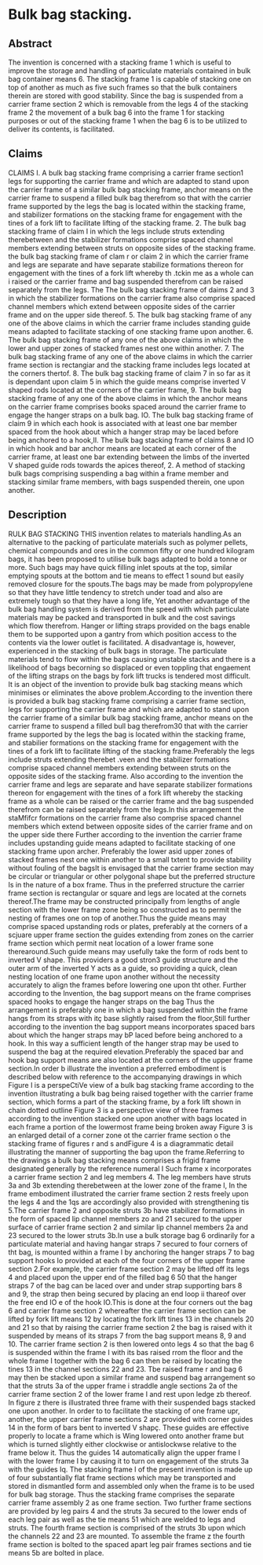 # Bulk bag stacking.

## Abstract
The invention is concerned with a stacking frame 1 which is useful to improve the storage and handling of particulate materials contained in bulk bag container means 6. The stacking frame 1 is capable of stacking one on top of another as much as five such frames so that the bulk containers therein are stored with good stability. Since the bag is suspended from a carrier frame section 2 which is removable from the legs 4 of the stacking frame 2 the movement of a bulk bag 6 into the frame 1 for stacking purposes or out of the stacking frame 1 when the bag 6 is to be utilized to deliver its contents, is facilitated.

## Claims
CLAIMS I. A bulk bag stacking frame comprising a carrier frame section1 legs for supporting the carrier frame and which are adapted to stand upon the carrier frame of a similar bulk bag stacking frame, anchor means on the carrier frame to suspend a filled bulk bag therefrom so that with the carrier frame supported by the legs the bag is located within the stacking frame, and stabilizer formations on the stacking frame for engagement with the tines of a fork lift to facilitate lifting of the stacking frame. 2. The bulk bag stacking frame of claim I in which the legs include struts extending therebetween and the stabilizer formations comprise spaced channel members extending between struts on opposite sides of the stacking frame. the bulk bag stacking frame of clam r or claim 2 in which the carrier frame and legs are separate and have separate stabilize formations thereon for engagement with the tines of a fork lift whereby th .tckin me as a whole can i raised or the carrier frame and bag suspended therefrom can be raised separately from the legs. The The bulk bag stacking frame of daims 2 and 3 in which the stabilizer formations on the carrier frame also comprise spaced channel members which extend between opposite sides of the carrier frame and on the upper side thereof. 5. The bulk bag stacking frame of any one of the above claims in which the carrier frame includes standing guide means adapted to facilitate stacking of one stacking frame upon another. 6. The bulk bag stacking frame of any one of the above claims in which the lower and upper zones of stacked frames nest one within another. 7. The bulk bag stacking frame of any one of the above claims in which the carrier frame section is rectangiar and the stacking frame includes legs located at the corners thertof. 8. The bulk bag stacking frame of claim 7 in so far as it is dependant upon claim 5 in which the guide means comprise inverted V shaped rods located at the corners of the carrier frame, 9. The bulk bag stacking frame of any one of the above claims in which the anchor means on the carrier frame comprises books spaced around the carrier frame to engage the hanger straps on a bulk bag. IO. The bulk bag stacking frame of claim 9 in which each hook is associated with at least one bar member spaced from the hook about which a hanger strap may be laced before being anchored to a hook,II. The bulk bag stacking frame of claims 8 and IO in which hook and bar anchor means are located at each corner of the carrier frame, at least one bar extending between the limbs of the inverted V shaped guide rods towards the apices thereof, 2. A method of stacking bulk bags comprising suspending a bag within a frame member and stacking similar frame members, with bags suspended therein, one upon another.

## Description
RULK BAG STACKING THIS invention relates to materials handling.As an alternative to the packing of particulate materials such as polymer pellets, chemical compounds and ores in the common fifty or one hundred kilogram bags, it has been proposed to utilise bulk bags adapted to bold a tonne or more. Such bags may have quick filling inlet spouts at the top, similar emptying spouts at the bottom and tie means to effect 1 sound but easily removed closure for the spouts.The bags may be made from polypropylene so that they have little tendency to stretch under toad and also are extremely tough so that they have a long life, Yet another advantage of the bulk bag handling system is derived from the speed with which particulate materials may be packed and transported in bulk and the cost savings which flow therefrom. Hanger or lifting straps provided on the bags enable them to be supported upon a gantry from which position access to the contents via the lower outlet is facilitated. A disadvantage is, however, experienced in the stacking of bulk bags in storage. The particulate materials tend to flow within the bags causing unstable stacks and there is a likelihood of bags becorning so displaced or even toppling that engaement of the lifting straps on the bags by fork lift trucks is tendered most difficult. It is an object of the invention to provide bulk bag stacking means which minimises or eliminates the above problem.According to the invention there is provided a bulk bag stacking frame comprising a carrier frame section, legs for supporting the carrier frame and which are adapted to stand upon the carrier frame of a similar bulk bag stacking frame, anchor means on the carrier frame to suspend a filled bull bag therefrom30 that with the carrier frame supported by the legs the bag is located within the stacking frame, and stabilier formations on the stacking frame for engagement with the tines of a fork lift to facilitate lifting of the stacking frame.Preferably the legs include struts extending therebet .veen and the stabilizer formations comprise spaced channel members extending between struts on the opposite sides of the stacking frame. Also according to the invention the carrier frame and legs are separate and have separate stabilizer formations thereon for engagement with the tines of a fork lift whereby the stacking frame as a whole can be raised or the carrier frame and the bag suspended therefrom can be raised separately from the legs.In this arrangement the staMfifcr formations on the carrier frame also comprise spaced channel members which extend between opposite sides of the carrier frame and on the upper side there Further according to the invention the carrier frame includes upstanding guide means adapted to facilitate stacking of one stacking frame upon archer. Preferably the lower asid upper zones of stacked frames nest one within another to a small txtent to provide stability without fouling of the bagsIt is envisaged that the carrier frame section may be circular or triangular or other polygonal shape but the preferred structure Is in the nature of a box frame. Thus in the preferred structure the carrier frame section is rectangular or square and legs are located at the cornets thereof.The frame may be constructed principally from lengths of angle section with the lower frame zone being so constructed as to permit the nesting of frames one on top of another.Thus the guide means may comprise spaced upstanding rods or plates, preferably at the corners of a scjuare upper frame section the guides extending from zones on the carrier frame section which permit neat location of a lower frame sone therearound.Such guide means may usefully take the form of rods bent to inverted V shape. This providers a good stron3 guide structure and the outer arm of the inverted Y acts as a guide, so providing a quick, clean nesting location of one frame upon another without the necessity accurately to align the frames before lowering one upon tht other. Further according to the Invention, the bag support means on the frame comprises spaced hooks to engage the hanger straps on the bag Thus the arrangement is preferably one in which a bag suspended within the frame hangs from its straps with itç base slightly raised from the floor,Still further according to the invention the bag support means incorporates spaced bars about which the hanger straps may bP laced before being anchored to a hook. In this way a sufficient length of the hanger strap may be used to suspend the bag at the required elevation.Preferably the spaced bar and hook bag support means are also located at the corners of the upper frame section.In order b illustrate the invention a preferred embodiment is described below with reference to the accompanying drawings in which Figure I is a perspeCtiVe view of a bulk bag stacking frame according to the invention iltustrating a bulk bag being raised together with the carrier frame section, which forms a part of the stacking frame, by a fork lift shown in chain dotted outline Figure 3 is a perspective view of three frames according to the invention stacked one upon another with bags located in each frame a portion of the lowermost frame being broken away Figure 3 is an enlarged detail of a corner zone ot the carrier frame section o the stacking frame of figures r and s andFigure 4 is a diagrammatic detail illustrating the manner of supporting the bag upon the frame.Referring to the drawings a bulk bag stacking means comprises a frigid frame designated generally by the reference numeral I Such frame x incorporates a carrier frame section 2 and leg members 4. The leg members have struts 3a and 3b extending therebetween at the lower zone of the frame I, In the frame embodiment illustrated the carrier frame section 2 rests freely upon the legs 4 and the 1qs are accordingly also provided with strengthening tis 5.The carrier frame 2 and opposite struts 3b have stabilizer formations in the form of spaced lip channel members zo and 21 secured to the upper surface of carrier frame section 2 and similar lip channel members 2a and 23 secured to the lower struts 3b.In use a bulk storage bag 6 ordinarily for a particulate material and having hangar straps 7 secured to four corners of tht bag, is mounted within a frame I by anchoring the hanger straps 7 to bag support hooks Io provided at each of the four corners of the upper frame section 2.For example, the carrier frame section 2 may be lifted off its legs 4 and placed upon the upper end of the filled bag 6 50 that the hanger straps 7 of the bag can be laced over and under strap supporting bars 8 and 9, the strap then being secured by placing an end loop ii thareof over the free end IO e of the hook IO.This is done at the four corners out the bag 6 and carrier frame section 2 whereafter the carrier frame section can be lifted by fork lift means 12 by locating the fork lift tines 13 in the channels 20 and 21 so that by raising the carrier frame section 2 the bag is raised with it suspended by means of its straps 7 from the bag support means 8, 9 and 10. The carrier frame section 2 is then lowered onto legs 4 so that the bag 6 is suspended within the frame I with its bas raised rrom the floor and the whole frame I together with the bag 6 can then be raised by locating the tines 13 in the channel sections 22 and 23. Tbe raised frame r and bag 6 may then be stacked upon a similar frame and suspend bag arrangement so that the struts 3a of the upper frame i straddle angle sections 2a of the carrier frame section 2 of the lower frame I and rest upon ledge zb thereof. In figure z there is illustrated three frame with their suspended bags stacked one upon another. In order to to facilitate the stacking of one frame upr, another, the upper carrier frame sections 2 are provided with corner guides 14 in the form of bars bent to inverted V shapç. These guides are effective properly to locate a frame which is Wing lowered onto another frame but which is turned slightly either clockwise or antislockwse relative to the frame below it. Thus the guides 14 automatically align the upper frame I with the lower frame I by causing it to turn on engagement of the struts 3a with the guides Iq. The stacking frame I of the present invention is made up of four substantially flat frame sections which may be transported and stored in dismantled form and assembled only when the frame is to be used for bulk bag storage. Thus the stacking frame comprises the separate carrier frame assembly 2 as one frame section. Two further frame sections are provided by leg pairs 4 and the struts 3a secured to the lower ends of each leg pair as well as the tie means 51 which are welded to legs and struts. The fourth frame section is comprised of the struts 3b upon which the channels 22 and 23 are mounted. To assemble the frame z the fourth frame section is bolted to the spaced apart leg pair frames sections and tie means 5b are bolted in place.